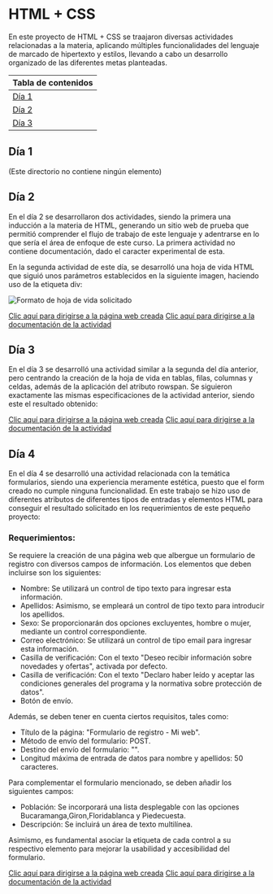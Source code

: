 # HTML + CSS

En este proyecto de HTML + CSS se traajaron diversas actividades relacionadas a la materia, aplicando múltiples funcionalidades del lenguaje de marcado de hipertexto y estilos, llevando a cabo un desarrollo organizado de las diferentes metas planteadas.

|Tabla de contenidos|
|--|
|[Día 1](#Dia1)|
|[Día 2](#Dia2)|
|[Día 3](#Dia3)|

<a name="Dia1"></a>

## Día 1

(Este directorio no contiene ningún elemento)

<a name="Dia2"></a>

## Día 2

En el día 2 se desarrollaron dos actividades, siendo la primera una inducción a la materia de HTML, generando un sitio web de prueba que permitió comprender el flujo de trabajo de este lenguaje y adentrarse en lo que sería el área de enfoque de este curso. La primera actividad no contiene documentación, dado el caracter experimental de esta.

En la segunda actividad de este día, se desarrolló una hoja de vida HTML que siguió unos parámetros establecidos en la siguiente imagen, haciendo uso de la etiqueta div:

![Formato de hoja de vida solicitado](https://lh3.googleusercontent.com/drive-storage/AJQWtBPpy6pWj7w-ggX8VcupmFqa87zhNxIjFq2IuqdCHimhax46GGNQdNPz9BVkk9eTt3BHNHNRIe4sOD7pQgWVuR6u13KQwGxFge5C0y5_uCpXDQ=w1885-h2012)

[Clic aquí para dirigirse a la página web creada](https://dante-sal.github.io/HTML_S1_SalamancaDante/D%C3%ADa_2/Taller_Dia2/)
[Clic aquí para dirigirse a la documentación de la actividad](Día_2/Taller_Dia2/README.md)

<a name="Dia3"></a>

## Día 3

En el día 3 se desarrolló una actividad similar a la segunda del día anterior, pero centrando la creación de la hoja de vida en tablas, filas, columnas y celdas, además de la aplicación del atributo rowspan. Se siguieron exactamente las mismas especificaciones de la actividad anterior, siendo este el resultado obtenido:

[Clic aquí para dirigirse a la página web creada](https://dante-sal.github.io/HTML_S1_SalamancaDante/D%C3%ADa_3/)
[Clic aquí para dirigirse a la documentación de la actividad](Día_3/README.md)

## Día 4

En el día 4 se desarrolló una actividad relacionada con la temática formularios, siendo una experiencia meramente estética, puesto que el form creado no cumple ninguna funcionalidad. En este trabajo se hizo uso de diferentes atributos de diferentes tipos de entradas y elementos HTML para conseguir el resultado solicitado en los requerimientos de este pequeño proyecto:

### Requerimientos:

Se requiere la creación de una página web que albergue un formulario de registro con diversos campos de información. Los elementos que deben incluirse son los siguientes:

- Nombre: Se utilizará un control de tipo texto para ingresar esta información.
- Apellidos: Asimismo, se empleará un control de tipo texto para introducir los apellidos.
- Sexo: Se proporcionarán dos opciones excluyentes, hombre o mujer, mediante un control correspondiente.
- Correo electrónico: Se utilizará un control de tipo email para ingresar esta información.
- Casilla de verificación: Con el texto "Deseo recibir información sobre novedades y ofertas", activada por defecto.
- Casilla de verificación: Con el texto "Declaro haber leído y aceptar las condiciones generales del programa y la normativa sobre protección de datos".
- Botón de envío.

Además, se deben tener en cuenta ciertos requisitos, tales como:

- Título de la página: "Formulario de registro - Mi web".
- Método de envío del formulario: POST.
- Destino del envío del formulario: "".
- Longitud máxima de entrada de datos para nombre y apellidos: 50 caracteres.

Para complementar el formulario mencionado, se deben añadir los siguientes campos:

- Población: Se incorporará una lista desplegable con las opciones Bucaramanga,Giron,Floridablanca y Piedecuesta.
- Descripción: Se incluirá un área de texto multilínea.

Asimismo, es fundamental asociar la etiqueta de cada control a su respectivo elemento para mejorar la usabilidad y accesibilidad del formulario.

[Clic aquí para dirigirse a la página web creada](https://dante-sal.github.io/HTML_S1_SalamancaDante/D%C3%ADa_4/)
[Clic aquí para dirigirse a la documentación de la actividad](Día_4/README.md)